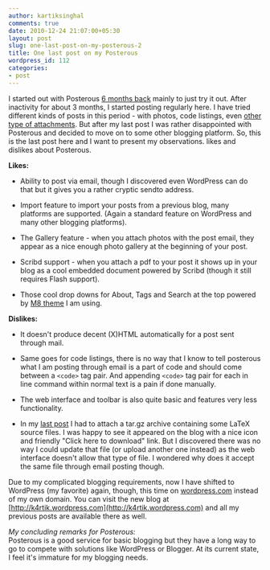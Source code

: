 ```yaml
---
author: kartiksinghal
comments: true
date: 2010-12-24 21:07:00+05:30
layout: post
slug: one-last-post-on-my-posterous-2
title: One last post on my Posterous
wordpress_id: 112
categories:
- post
---
```


   

I started out with Posterous [6 months back](http://kartikscribbles.posterous.com/my-first-posterous-blog-post-67) mainly to just try it out. After inactivity for about 3 months, I started posting regularly here. I have tried different kinds of posts in this period - with photos, code listings, even [other type of attachments](http://kartikscribbles.posterous.com/latex-project-report-template). But after my last post I was rather disappointed with Posterous and decided to move on to some other blogging platform. So, this is the last post here and I want to present my observations. likes and dislikes about Posterous.




**Likes:**






  * Ability to post via email, though I discovered even WordPress can do that but it gives you a rather cryptic sendto address.


  * Import feature to import your posts from a previous blog, many platforms are supported. (Again a standard feature on WordPress and many other blogging platforms).


  * The Gallery feature - when you attach photos with the post email, they appear as a nice enough photo gallery at the beginning of your post.


  * Scribd support - when you attach a pdf to your post it shows up in your blog as a cool embedded document powered by Scribd (though it still requires Flash support).


  * Those cool drop downs for About, Tags and Search at the top powered by [M8 theme](http://m82.posterous.com/) I am using.




**Dislikes:**






  * It doesn't produce decent (X)HTML automatically for a post sent through mail.


  * Same goes for code listings, there is no way that I know to tell posterous what I am posting through email is a part of code and should come between a `<code>` tag pair. And appending `<code>` tag pair for each in line command within normal text is a pain if done manually.


  * The web interface and toolbar is also quite basic and features very less functionality.


  * In my [last post](http://kartikscribbles.posterous.com/latex-project-report-template) I had to attach a tar.gz archive containing some LaTeX source files. I was happy to see it appeared on the blog with a nice icon and friendly "Click here to download" link. But I discovered there was no way I could update that file (or upload another one instead) as the web interface doesn't allow that type of file. I wondered why does it accept the same file through email posting though.




Due to my complicated blogging requirements, now I have shifted to WordPress (my favorite) again, though, this time on [wordpress.com](https://wordpress.com/) instead of my own domain. You can visit the new blog at [http://k4rtik.wordpress.com](http://k4rtik.wordpress.com) and all my previous posts are available there as well.




_My concluding remarks for Posterous:_   
Posterous is a good service for basic blogging but they have a long way to go to compete with solutions like WordPress or Blogger. At its current state, I feel it's immature for my blogging needs.


  
